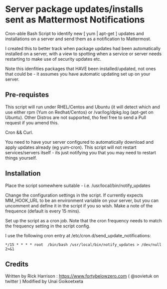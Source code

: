# Server package updates/installs sent as Mattermost Notifications

Cron-able Bash Script to identify new [ yum | apt-get ] updates and installations on a server and send them as a notification to Mattermost.

I created this to better track when package updates had been automatically installed on a server, with a view to spotting
when a service or server needs restarting to make use of security updates etc.

Note this idenfities packages that HAVE been installed/updated, not ones that could be - it assumes you have automatic updating set up on your server.

## Pre-requistes

This script will run under RHEL/Centos and Ubuntu (it will detect which and use either rpm (Yum on Redhat/Centos) or /var/log/dpkg.log (apt-get on Ubuntu). Other Distros are not supported, tho feel free to send a Pull request if you amend this.

Cron && Curl.

You need to have your server configured to automatically download and apply updates already (eg yum-cron). This script will not restart services/servers itself - its just notifying you that you may need to restart things yourself.

## Installation

Place the script somewhere suitable - i.e. /usr/local/bin/notify_updates

Change the configuration settings in the script. If currently expects MM_HOOK_URL to be an environment variable on your server, but you can uncomment and define it in the script if you so wish. Make a note of the frequence (default is every 15 mins).

Set up the script as a cron job. Note that the cron frequency needs to match the frequency setting in the script config.

I use the following cron entry at /etc/cron.d/send_update_notifications:

```
*/15 * * * * root  /bin/bash /usr/local/bin/notify_updates > /dev/null 2>&1
```

## Credits

Written by Rick Harrison : https://www.fortybelowzero.com ( @sovietuk on twitter )
Modified by Unai Goikoetxeta
